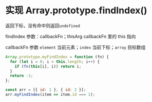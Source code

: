 # 实现 Array.prototype.findIndex()

返回下标，没有命中则返回`undefined`

findIndex 参数：callbackFn；thisArg callbackFn 里的 this 指向

callbackFn 参数 `element` 当前元素；`index` 当前下标；`array` 目标数组

```js
Array.prototype.myFindIndex = function (fn) {
  for (let i = 0; i < this.length; i++) {
    if (fn(this[i], i)) return i;
  }
  return -1;
};

const arr = [{ id: 1 }, { id: 2 }];
arr.myFindIndex(item => item.id === 1);
```

